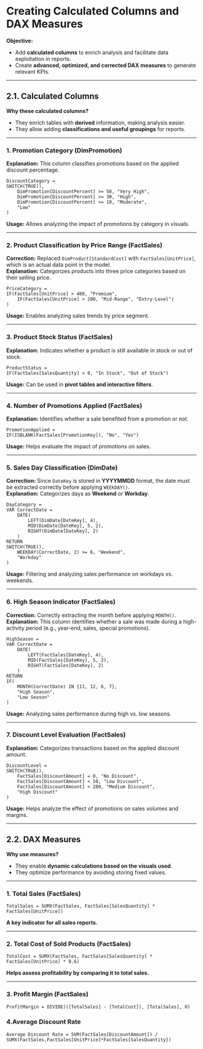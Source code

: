 # **Creating Calculated Columns and DAX Measures**  

**Objective:**  
- Add **calculated columns** to enrich analysis and facilitate data exploitation in reports.  
- Create **advanced, optimized, and corrected DAX measures** to generate relevant KPIs.  

---

## **2.1. Calculated Columns**  

**Why these calculated columns?**  
- They enrich tables with **derived** information, making analysis easier.  
- They allow adding **classifications and useful groupings** for reports.  

---

### **1. Promotion Category (DimPromotion)**  
**Explanation:** This column classifies promotions based on the applied discount percentage.  
```DAX
DiscountCategory =
SWITCH(TRUE(),
    DimPromotion[DiscountPercent] >= 50, "Very High",
    DimPromotion[DiscountPercent] >= 30, "High",
    DimPromotion[DiscountPercent] >= 10, "Moderate",
    "Low"
)
```
**Usage:** Allows analyzing the impact of promotions by category in visuals.  

---

### **2. Product Classification by Price Range (FactSales)**  
**Correction:** Replaced `DimProduct[StandardCost]` with `FactSales[UnitPrice]`, which is an actual data point in the model.  
**Explanation:** Categorizes products into three price categories based on their selling price.  
```DAX
PriceCategory =
IF(FactSales[UnitPrice] > 400, "Premium",
    IF(FactSales[UnitPrice] > 200, "Mid-Range", "Entry-Level")
)
```
**Usage:** Enables analyzing sales trends by price segment.  

---

### **3. Product Stock Status (FactSales)**  
**Explanation:** Indicates whether a product is still available in stock or out of stock.  
```DAX
ProductStatus =
IF(FactSales[SalesQuantity] > 0, "In Stock", "Out of Stock")
```
**Usage:** Can be used in **pivot tables and interactive filters**.  

---

### **4. Number of Promotions Applied (FactSales)**  
**Explanation:** Identifies whether a sale benefited from a promotion or not.  
```DAX
PromotionApplied =
IF(ISBLANK(FactSales[PromotionKey]), "No", "Yes")
```
**Usage:** Helps evaluate the impact of promotions on sales.  

---

### **5. Sales Day Classification (DimDate)**  
**Correction:** Since `DateKey` is stored in **YYYYMMDD** format, the date must be extracted correctly before applying `WEEKDAY()`.  
**Explanation:** Categorizes days as **Weekend** or **Workday**.  
```DAX
DayCategory =
VAR CorrectDate =
    DATE(
        LEFT(DimDate[DateKey], 4),
        MID(DimDate[DateKey], 5, 2),
        RIGHT(DimDate[DateKey], 2)
    )
RETURN
SWITCH(TRUE(),
    WEEKDAY(CorrectDate, 2) >= 6, "Weekend",
    "Workday"
)
```
**Usage:** Filtering and analyzing sales performance on workdays vs. weekends.  

---

### **6. High Season Indicator (FactSales)**  
**Correction:** Correctly extracting the month before applying `MONTH()`.  
**Explanation:** This column identifies whether a sale was made during a high-activity period (e.g., year-end, sales, special promotions).  
```DAX
HighSeason =
VAR CorrectDate =
    DATE(
        LEFT(FactSales[DateKey], 4),
        MID(FactSales[DateKey], 5, 2),
        RIGHT(FactSales[DateKey], 2)
    )
RETURN
IF(
    MONTH(CorrectDate) IN {11, 12, 6, 7},
    "High Season",
    "Low Season"
)
```
**Usage:** Analyzing sales performance during high vs. low seasons.  

---

### **7. Discount Level Evaluation (FactSales)**  
**Explanation:** Categorizes transactions based on the applied discount amount.  
```DAX
DiscountLevel =
SWITCH(TRUE(),
    FactSales[DiscountAmount] = 0, "No Discount",
    FactSales[DiscountAmount] < 50, "Low Discount",
    FactSales[DiscountAmount] < 200, "Medium Discount",
    "High Discount"
)
```
**Usage:** Helps analyze the effect of promotions on sales volumes and margins.  

---

## **2.2. DAX Measures**  

**Why use measures?**  
- They enable **dynamic calculations based on the visuals used**.  
- They optimize performance by avoiding storing fixed values.  

---

### **1. Total Sales (FactSales)**  
```DAX
TotalSales = SUMX(FactSales, FactSales[SalesQuantity] * FactSales[UnitPrice])
```
**A key indicator for all sales reports.**  

---

### **2. Total Cost of Sold Products (FactSales)**  
```DAX
TotalCost = SUMX(FactSales, FactSales[SalesQuantity] * FactSales[UnitPrice] * 0.6)
```
**Helps assess profitability by comparing it to total sales.**  

---

### **3. Profit Margin (FactSales)**  
```DAX
ProfitMargin = DIVIDE(([TotalSales] - [TotalCost]), [TotalSales], 0)
```
### **4.Average Discount Rate** 
```DAX
Average Discount Rate = SUM(FactSales[DiscountAmount]) / SUMX(FactSales,FactSales[UnitPrice]*FactSales[SalesQuantity])
```

